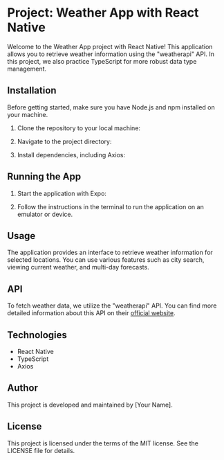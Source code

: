 # Project: Weather App with React Native

Welcome to the Weather App project with React Native! This application allows you to retrieve weather information using the "weatherapi" API. In this project, we also practice TypeScript for more robust data type management.

## Installation

Before getting started, make sure you have Node.js and npm installed on your machine.

1. Clone the repository to your local machine:


2. Navigate to the project directory:


3. Install dependencies, including Axios:


## Running the App

1. Start the application with Expo:


2. Follow the instructions in the terminal to run the application on an emulator or device.

## Usage

The application provides an interface to retrieve weather information for selected locations. You can use various features such as city search, viewing current weather, and multi-day forecasts.

## API

To fetch weather data, we utilize the "weatherapi" API. You can find more detailed information about this API on their [official website](https://www.weatherapi.com/).

## Technologies

- React Native
- TypeScript
- Axios

## Author

This project is developed and maintained by [Your Name].

## License

This project is licensed under the terms of the MIT license. See the LICENSE file for details.
